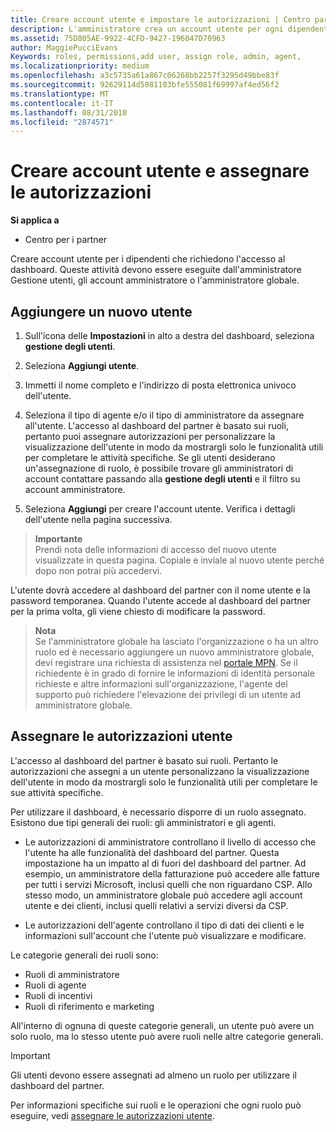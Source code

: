 ```yaml
---
title: Creare account utente e impostare le autorizzazioni | Centro partner
description: L'amministratore crea un account utente per ogni dipendente del partner che deve accedere al Centro per i partner.
ms.assetid: 75D805AE-9922-4CFD-9427-196047D70963
author: MaggiePucciEvans
Keywords: roles, permissions,add user, assign role, admin, agent,
ms.localizationpriority: medium
ms.openlocfilehash: a3c5735a61a867c06268bb2257f3295d49bbe83f
ms.sourcegitcommit: 92629114d5081103bfe555081f69997af4ed56f2
ms.translationtype: MT
ms.contentlocale: it-IT
ms.lasthandoff: 08/31/2018
ms.locfileid: "2874571"
---
```

# <a name="create-user-accounts-and-assign-permissions"></a>Creare account utente e assegnare le autorizzazioni

**Si applica a**

-  Centro per i partner

Creare account utente per i dipendenti che richiedono l'accesso al dashboard. Queste attività devono essere eseguite dall'amministratore Gestione utenti, gli account amministratore o l'amministratore globale. 


## <a name="add-a-new-user"></a>Aggiungere un nuovo utente

1. Sull'icona delle **Impostazioni** in alto a destra del dashboard, seleziona **gestione degli utenti**.

2.  Seleziona **Aggiungi utente**.

3.  Immetti il nome completo e l'indirizzo di posta elettronica univoco dell'utente.

4.  Seleziona il tipo di agente e/o il tipo di amministratore da assegnare all'utente. L'accesso al dashboard del partner è basato sui ruoli, pertanto puoi assegnare autorizzazioni per personalizzare la visualizzazione dell'utente in modo da mostrargli solo le funzionalità utili per completare le attività specifiche.  Se gli utenti desiderano un'assegnazione di ruolo, è possibile trovare gli amministratori di account contattare passando alla **gestione degli utenti** e il filtro su account amministratore.

5.  Seleziona **Aggiungi** per creare l'account utente. Verifica i dettagli dell'utente nella pagina successiva.

>**Importante**<br>
Prendi nota delle informazioni di accesso del nuovo utente visualizzate in questa pagina. Copiale e inviale al nuovo utente perché dopo non potrai più accedervi. 

L'utente dovrà accedere al dashboard del partner con il nome utente e la password temporanea. Quando l'utente accede al dashboard del partner per la prima volta, gli viene chiesto di modificare la password. 

>**Nota**<br> Se l'amministratore globale ha lasciato l'organizzazione o ha un altro ruolo ed è necessario aggiungere un nuovo amministratore globale, devi registrare una richiesta di assistenza nel [portale MPN](https://partner.microsoft.com/support). Se il richiedente è in grado di fornire le informazioni di identità personale richieste e altre informazioni sull'organizzazione, l'agente del supporto può richiedere l'elevazione dei privilegi di un utente ad amministratore globale.

## <a name="assign-user-permissions"></a>Assegnare le autorizzazioni utente

L'accesso al dashboard del partner è basato sui ruoli. Pertanto le autorizzazioni che assegni a un utente personalizzano la visualizzazione dell'utente in modo da mostrargli solo le funzionalità utili per completare le sue attività specifiche. 

Per utilizzare il dashboard, è necessario disporre di un ruolo assegnato.  Esistono due tipi generali dei ruoli: gli amministratori e gli agenti.

- Le autorizzazioni di amministratore controllano il livello di accesso che l'utente ha alle funzionalità del dashboard del partner. Questa impostazione ha un impatto al di fuori del dashboard del partner. Ad esempio, un amministratore della fatturazione può accedere alle fatture per tutti i servizi Microsoft, inclusi quelli che non riguardano CSP. Allo stesso modo, un amministratore globale può accedere agli account utente e dei clienti, inclusi quelli relativi a servizi diversi da CSP.

- Le autorizzazioni dell'agente controllano il tipo di dati dei clienti e le informazioni sull'account che l'utente può visualizzare e modificare.
    
Le categorie generali dei ruoli sono: 
- Ruoli di amministratore
- Ruoli di agente
- Ruoli di incentivi
- Ruoli di riferimento e marketing


All'interno di ognuna di queste categorie generali, un utente può avere un solo ruolo, ma lo stesso utente può avere ruoli nelle altre categorie generali. 

>[!Important]
>Gli utenti devono essere assegnati ad almeno un ruolo per utilizzare il dashboard del partner.

Per informazioni specifiche sui ruoli e le operazioni che ogni ruolo può eseguire, vedi [assegnare le autorizzazioni utente](permissions-overview.md).





